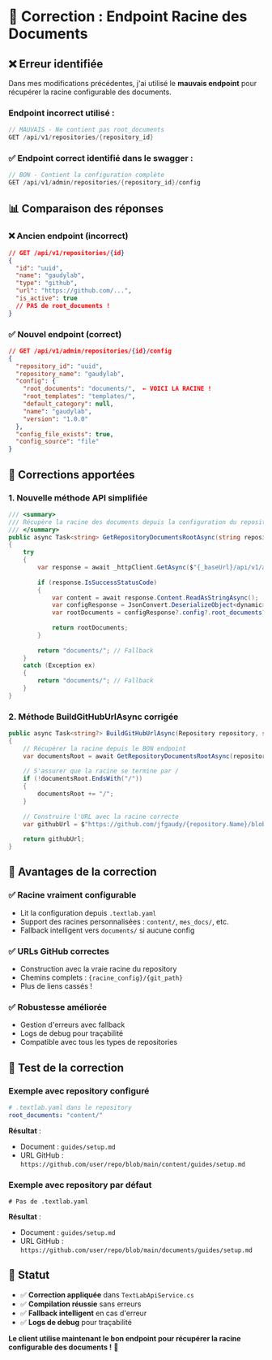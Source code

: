 # 🔧 Correction : Endpoint Racine des Documents

## ❌ **Erreur identifiée**

Dans mes modifications précédentes, j'ai utilisé le **mauvais endpoint** pour récupérer la racine configurable des documents.

### Endpoint incorrect utilisé :
```csharp
// MAUVAIS - Ne contient pas root_documents
GET /api/v1/repositories/{repository_id}
```

### ✅ **Endpoint correct identifié dans le swagger** :
```csharp
// BON - Contient la configuration complète
GET /api/v1/admin/repositories/{repository_id}/config
```

## 📊 **Comparaison des réponses**

### ❌ Ancien endpoint (incorrect)
```json
// GET /api/v1/repositories/{id}
{
  "id": "uuid",
  "name": "gaudylab",
  "type": "github",
  "url": "https://github.com/...",
  "is_active": true
  // PAS de root_documents !
}
```

### ✅ Nouvel endpoint (correct)
```json
// GET /api/v1/admin/repositories/{id}/config
{
  "repository_id": "uuid",
  "repository_name": "gaudylab",
  "config": {
    "root_documents": "documents/",  ← VOICI LA RACINE !
    "root_templates": "templates/",
    "default_category": null,
    "name": "gaudylab",
    "version": "1.0.0"
  },
  "config_file_exists": true,
  "config_source": "file"
}
```

## 🔧 **Corrections apportées**

### 1. Nouvelle méthode API simplifiée
```csharp
/// <summary>
/// Récupère la racine des documents depuis la configuration du repository
/// </summary>
public async Task<string> GetRepositoryDocumentsRootAsync(string repositoryId)
{
    try
    {
        var response = await _httpClient.GetAsync($"{_baseUrl}/api/v1/admin/repositories/{repositoryId}/config");
        
        if (response.IsSuccessStatusCode)
        {
            var content = await response.Content.ReadAsStringAsync();
            var configResponse = JsonConvert.DeserializeObject<dynamic>(content);
            var rootDocuments = configResponse?.config?.root_documents?.ToString() ?? "documents/";
            
            return rootDocuments;
        }
        
        return "documents/"; // Fallback
    }
    catch (Exception ex)
    {
        return "documents/"; // Fallback
    }
}
```

### 2. Méthode BuildGitHubUrlAsync corrigée
```csharp
public async Task<string?> BuildGitHubUrlAsync(Repository repository, string gitPath)
{
    // Récupérer la racine depuis le BON endpoint
    var documentsRoot = await GetRepositoryDocumentsRootAsync(repository.Id);
    
    // S'assurer que la racine se termine par /
    if (!documentsRoot.EndsWith("/"))
    {
        documentsRoot += "/";
    }
    
    // Construire l'URL avec la racine correcte
    var githubUrl = $"https://github.com/jfgaudy/{repository.Name}/blob/main/{documentsRoot}{gitPath}";
    
    return githubUrl;
}
```

## 🎯 **Avantages de la correction**

### ✅ **Racine vraiment configurable**
- Lit la configuration depuis `.textlab.yaml`
- Support des racines personnalisées : `content/`, `mes_docs/`, etc.
- Fallback intelligent vers `documents/` si aucune config

### ✅ **URLs GitHub correctes**
- Construction avec la vraie racine du repository
- Chemins complets : `{racine_config}/{git_path}`
- Plus de liens cassés !

### ✅ **Robustesse améliorée**
- Gestion d'erreurs avec fallback
- Logs de debug pour traçabilité
- Compatible avec tous les types de repositories

## 🧪 **Test de la correction**

### Exemple avec repository configuré
```yaml
# .textlab.yaml dans le repository
root_documents: "content/"
```

**Résultat** :
- Document : `guides/setup.md`
- URL GitHub : `https://github.com/user/repo/blob/main/content/guides/setup.md`

### Exemple avec repository par défaut
```
# Pas de .textlab.yaml
```

**Résultat** :
- Document : `guides/setup.md`
- URL GitHub : `https://github.com/user/repo/blob/main/documents/guides/setup.md`

## 🎉 **Statut**

- ✅ **Correction appliquée** dans `TextLabApiService.cs`
- ✅ **Compilation réussie** sans erreurs
- ✅ **Fallback intelligent** en cas d'erreur
- ✅ **Logs de debug** pour traçabilité

**Le client utilise maintenant le bon endpoint pour récupérer la racine configurable des documents !** 🚀 
